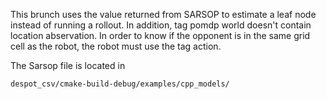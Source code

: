 This brunch uses the value returned from SARSOP to estimate a leaf node instead of running a rollout.
In addition, tag pomdp world doesn't contain location abservation. In order to know if the opponent is in the same grid cell as the robot, the robot must use the tag action.

The Sarsop file is located in 
```
despot_csv/cmake-build-debug/examples/cpp_models/
```
